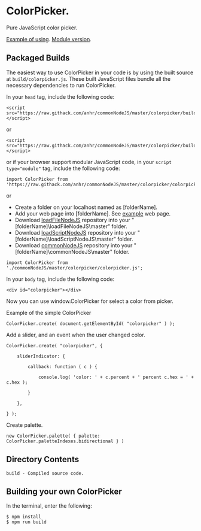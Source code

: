 # ColorPicker.

Pure JavaScript color picker.

[Example of using](https://raw.githack.com/anhr/commonNodeJS/master/colorpicker/Example/index.html).
[Module version](https://raw.githack.com/anhr/commonNodeJS/master/colorpicker/Example/modular.html).

## Packaged Builds
The easiest way to use ColorPicker in your code is by using the built source at `build/colorpicker.js`.
These built JavaScript files bundle all the necessary dependencies to run ColorPicker.

In your `head` tag, include the following code:
```
<script src="https://raw.githack.com/anhr/commonNodeJS/master/colorpicker/build/colorpicker.js"></script>
```
or
```
<script src="https://raw.githack.com/anhr/commonNodeJS/master/colorpicker/build/colorpicker.min.js"></script>
```
or if your browser support modular JavaScript code, in your `script type="module"` tag, include the following code:
```
import ColorPicker from 'https://raw.githack.com/anhr/commonNodeJS/master/colorpicker/colorpicker.js';
```
or

* Create a folder on your localhost named as [folderName].
* Add your web page into [folderName]. See [example](https://raw.githack.com/anhr/commonNodeJS/master/colorpicker/Example/modular.html) web page.
* Download [loadFileNodeJS](https://github.com/anhr/loadFileNodeJS) repository into your "[folderName]\loadFileNodeJS\master" folder.
* Download [loadScriptNodeJS](https://github.com/anhr/loadScriptNodeJS) repository into your "[folderName]\loadScriptNodeJS\master" folder.
* Download [commonNodeJS](https://github.com/anhr/commonNodeJS) repository into your "[folderName]\commonNodeJS\master" folder.
```
import ColorPicker from './commonNodeJS/master/colorpicker/colorpicker.js';
```

In your `body` tag, include the following code:
```
<div id="colorpicker"></div>
```

Now you can use window.ColorPicker for select a color from picker.

Example of the simple ColorPicker
```
ColorPicker.create( document.getElementById( "colorpicker" ) );
```
Add a slider, and an event when the user changed color.
```
ColorPicker.create( "colorpicker", {

	sliderIndicator: {

		callback: function ( c ) {

			console.log( 'color: ' + c.percent + ' percent c.hex = ' + c.hex );

		}

	},

} );
```
Create palette.
```
new ColorPicker.palette( { palette: ColorPicker.paletteIndexes.bidirectional } )
```
## Directory Contents

```
build - Compiled source code.
```

## Building your own ColorPicker

In the terminal, enter the following:

```
$ npm install
$ npm run build
```
